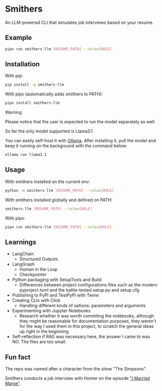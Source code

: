 # Smithers

An LLM-powered CLI that simulates job interviews based on your resume.

## Example

```bash
pipx run smithers-llm [RESUME_PATH] --role=[ROLE]
```

## Installation

With pip:

```bash
pip install -g smithers-llm
```

With pipx (automatically adds smithers to PATH):

```bash
pipx install smithers-llm
```
 
> [!WARNING]
> Please notice that the user is expected to run the model separately as well.

So far the only model supported is Llama3.1

You can easily self-host it with [Ollama](https://ollama.com). After installing it, pull the model and keep it running on the background with the command below:

```bash
ollama run llama3.1
```

## Usage

With smithers installed on the current env:

```bash
python -m smithers-llm [RESUME_PATH] --role=[ROLE]
```

With smithers installed globally and defined on PATH:

```bash
smithers-llm [RESUME_PATH] --role=[ROLE]
```

With pipx:

```bash
pipx run smithers-llm [RESUME_PATH] --role=[ROLE]
```

## Learnings

- LangChain
  - Structured Outputs
- LangGraph
  - Human in the Loop
  - Checkpointer
- Python packaging with SetupTools and Build
  - Differences between project configurations files such as the modern pyproject.toml and the battle-tested setup.py and setup.cfg
- Publishing to PyPI and TestPyPI with Twine
- Creating CLIs with Click
  - Handling different kinds of options: parameters and arguments
- Experimenting with Jupyter Notebooks
  - Research whether it was worth commiting the notebooks, although they might be reasonable for documentation purposes, they weren't for the way I used them in this project, to scratch the general ideas up right in the beginning
- Self-reflection if RAG was necessary here, the answer I came to was NO. The files are too small.

## Fun fact

The repo was named after a character from the show "The Simpsons".

Smithers conducts a job interview with Homer on the episode ["I Married Marge"](https://www.youtube.com/watch?v=rG6w0IAoT4U).